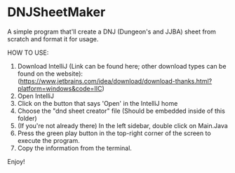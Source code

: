 # DNJSheetMaker
A simple program that'll create a DNJ (Dungeon's and JJBA) sheet from scratch and format it for usage.

HOW TO USE:
1. Download IntelliJ (Link can be found here; other download types can be found on the website): (https://www.jetbrains.com/idea/download/download-thanks.html?platform=windows&code=IIC)
2. Open IntelliJ
3. Click on the button that says 'Open' in the IntelliJ home
4. Choose the "dnd sheet creator" file (Should be embedded inside of this folder)
5. (If you're not already there) In the left sidebar, double click on Main.Java
6. Press the green play button in the top-right corner of the screen to execute the program.
7. Copy the information from the terminal.

Enjoy!
